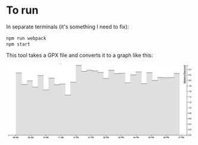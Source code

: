 # To run

In separate terminals (it's something I need to fix):
```
npm run webpack
npm start
```

This tool takes a GPX file and converts it to a graph like this:

![graph](./img/graph_sample.png)
